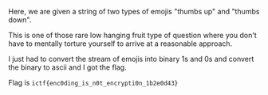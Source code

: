 Here, we are given a string of two types of emojis "thumbs up" and "thumbs down".

This is one of those rare low hanging fruit type of question where you don't have to mentally torture yourself to arrive at a reasonable approach.

I just had to convert the stream of emojis into binary 1s and 0s and convert the binary to ascii and I got the flag.

Flag is ```ictf{enc0ding_is_n0t_encrypti0n_1b2e0d43}```